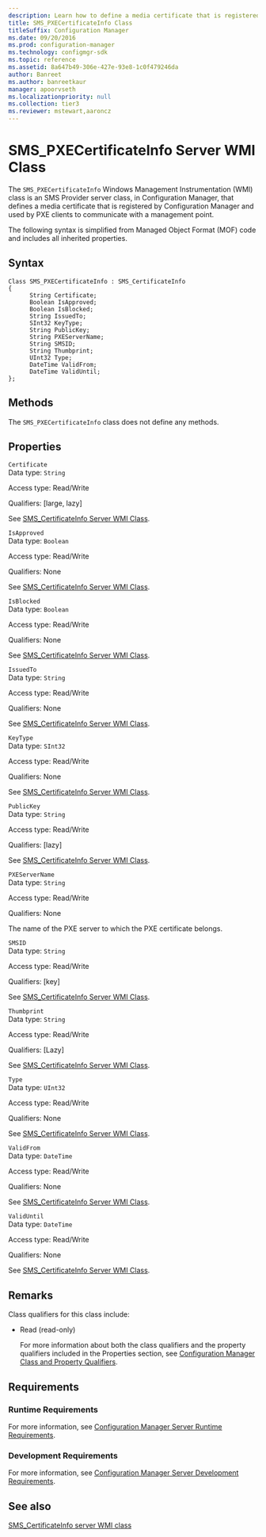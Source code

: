 ```yaml
---
description: Learn how to define a media certificate that is registered by Configuration Manager and used by PXE clients to communicate with a management point.
title: SMS_PXECertificateInfo Class
titleSuffix: Configuration Manager
ms.date: 09/20/2016
ms.prod: configuration-manager
ms.technology: configmgr-sdk
ms.topic: reference
ms.assetid: 8a647b49-306e-427e-93e8-1c0f479246da
author: Banreet
ms.author: banreetkaur
manager: apoorvseth
ms.localizationpriority: null
ms.collection: tier3
ms.reviewer: mstewart,aaroncz 
---
```

# SMS_PXECertificateInfo Server WMI Class
The `SMS_PXECertificateInfo` Windows Management Instrumentation (WMI) class is an SMS Provider server class, in Configuration Manager, that defines a media certificate that is registered by Configuration Manager and used by PXE clients to communicate with a management point.  

 The following syntax is simplified from Managed Object Format (MOF) code and includes all inherited properties.  

## Syntax  

```  
Class SMS_PXECertificateInfo : SMS_CertificateInfo  
{  
      String Certificate;  
      Boolean IsApproved;  
      Boolean IsBlocked;  
      String IssuedTo;  
      SInt32 KeyType;  
      String PublicKey;  
      String PXEServerName;  
      String SMSID;  
      String Thumbprint;  
      UInt32 Type;  
      DateTime ValidFrom;  
      DateTime ValidUntil;  
};  
```  

## Methods  
 The `SMS_PXECertificateInfo` class does not define any methods.  

## Properties  
 `Certificate`  
 Data type: `String`  

 Access type: Read/Write  

 Qualifiers: [large, lazy]  

 See [SMS_CertificateInfo Server WMI Class](../../../develop/reference/osd/sms_certificateinfo-server-wmi-class.md).  

 `IsApproved`  
 Data type: `Boolean`  

 Access type: Read/Write  

 Qualifiers: None  

 See [SMS_CertificateInfo Server WMI Class](../../../develop/reference/osd/sms_certificateinfo-server-wmi-class.md).  

 `IsBlocked`  
 Data type: `Boolean`  

 Access type: Read/Write  

 Qualifiers: None  

 See [SMS_CertificateInfo Server WMI Class](../../../develop/reference/osd/sms_certificateinfo-server-wmi-class.md).  

 `IssuedTo`  
 Data type: `String`  

 Access type: Read/Write  

 Qualifiers: None  

 See [SMS_CertificateInfo Server WMI Class](../../../develop/reference/osd/sms_certificateinfo-server-wmi-class.md).  

 `KeyType`  
 Data type: `SInt32`  

 Access type: Read/Write  

 Qualifiers: None  

 See [SMS_CertificateInfo Server WMI Class](../../../develop/reference/osd/sms_certificateinfo-server-wmi-class.md).  

 `PublicKey`  
 Data type: `String`  

 Access type: Read/Write  

 Qualifiers: [lazy]  

 See [SMS_CertificateInfo Server WMI Class](../../../develop/reference/osd/sms_certificateinfo-server-wmi-class.md).  

 `PXEServerName`  
 Data type: `String`  

 Access type: Read/Write  

 Qualifiers: None  

 The name of the PXE server to which the PXE certificate belongs.  

 `SMSID`  
 Data type: `String`  

 Access type: Read/Write  

 Qualifiers: [key]  

 See [SMS_CertificateInfo Server WMI Class](../../../develop/reference/osd/sms_certificateinfo-server-wmi-class.md).  

 `Thumbprint`  
 Data type: `String`  

 Access type: Read/Write  

 Qualifiers: [Lazy]  

 See [SMS_CertificateInfo Server WMI Class](../../../develop/reference/osd/sms_certificateinfo-server-wmi-class.md).  

 `Type`  
 Data type: `UInt32`  

 Access type: Read/Write  

 Qualifiers: None  

 See [SMS_CertificateInfo Server WMI Class](../../../develop/reference/osd/sms_certificateinfo-server-wmi-class.md).  

 `ValidFrom`  
 Data type: `DateTime`  

 Access type: Read/Write  

 Qualifiers: None  

 See [SMS_CertificateInfo Server WMI Class](../../../develop/reference/osd/sms_certificateinfo-server-wmi-class.md).  

 `ValidUntil`  
 Data type: `DateTime`  

 Access type: Read/Write  

 Qualifiers: None  

 See [SMS_CertificateInfo Server WMI Class](../../../develop/reference/osd/sms_certificateinfo-server-wmi-class.md).  

## Remarks  
 Class qualifiers for this class include:  

- Read (read-only)  

  For more information about both the class qualifiers and the property qualifiers included in the Properties section, see [Configuration Manager Class and Property Qualifiers](../../../develop/reference/misc/class-and-property-qualifiers.md).  

## Requirements  

### Runtime Requirements  
 For more information, see [Configuration Manager Server Runtime Requirements](../../../develop/core/reqs/server-runtime-requirements.md).  

### Development Requirements  
 For more information, see [Configuration Manager Server Development Requirements](../../../develop/core/reqs/server-development-requirements.md).  

## See also

[SMS_CertificateInfo server WMI class](sms_certificateinfo-server-wmi-class.md)
